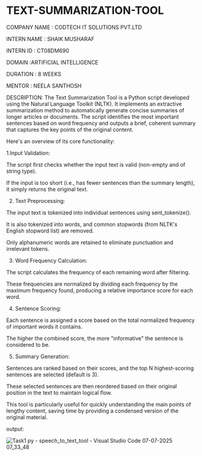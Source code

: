 # TEXT-SUMMARIZATION-TOOL

COMPANY NAME : CODTECH IT SOLUTIONS PVT.LTD

INTERN NAME : SHAIK MUSHARAF

INTERN ID : CT08DM690

DOMAIN :ARTIFICIAL INTELLIGENCE

DURATION : 8 WEEKS

MENTOR : NEELA SANTHOSH

DESCRIPTION:
The Text Summarization Tool is a Python script developed using the Natural Language Toolkit (NLTK). It implements an extractive summarization method to automatically generate concise summaries of longer articles or documents. The script identifies the most important sentences based on word frequency and outputs a brief, coherent summary that captures the key points of the original content.

Here's an overview of its core functionality:

1.Input Validation:

The script first checks whether the input text is valid (non-empty and of string type).

If the input is too short (i.e., has fewer sentences than the summary length), it simply returns the original text.

2. Text Preprocessing:
   
The input text is tokenized into individual sentences using sent_tokenize().

It is also tokenized into words, and common stopwords (from NLTK's English stopword list) are removed.

Only alphanumeric words are retained to eliminate punctuation and irrelevant tokens.

3. Word Frequency Calculation:

The script calculates the frequency of each remaining word after filtering.

These frequencies are normalized by dividing each frequency by the maximum frequency found, producing a relative importance score for each word.

4. Sentence Scoring:

Each sentence is assigned a score based on the total normalized frequency of important words it contains.

The higher the combined score, the more "informative" the sentence is considered to be.

5. Summary Generation:

Sentences are ranked based on their scores, and the top N highest-scoring sentences are selected (default is 3).

These selected sentences are then reordered based on their original position in the text to maintain logical flow.

This tool is particularly useful for quickly understanding the main points of lengthy content, saving time by providing a condensed version of the original material.

output:

![Task1 py - speech_to_text_tool - Visual Studio Code 07-07-2025 07_33_48](https://github.com/user-attachments/assets/925c00c4-9af7-40d7-8700-fe486665a523)


